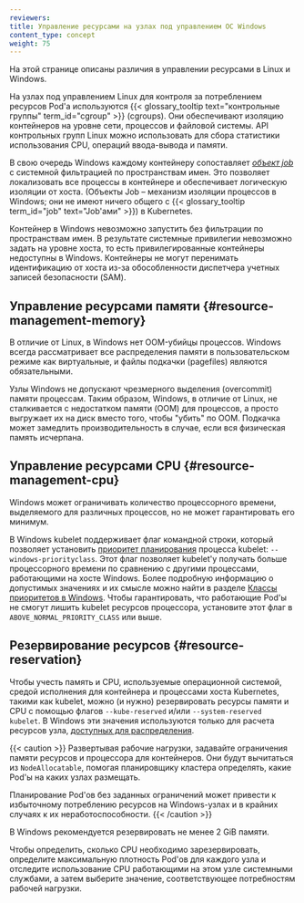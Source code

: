 ```yaml
---
reviewers:
title: Управление ресурсами на узлах под управлением ОС Windows
content_type: concept
weight: 75
---
```


<!-- overview -->

На этой странице описаны различия в управлении ресурсами в Linux и Windows.

<!-- body -->

На узлах под управлением Linux для контроля за потреблением ресурсов Pod'а используются {{< glossary_tooltip text="контрольные группы" term_id="cgroup" >}} (cgroups). Они обеспечивают изоляцию контейнеров на уровне сети, процессов и файловой системы. API контрольных групп Linux можно использовать для сбора статистики использования CPU, операций ввода-вывода и памяти.

В свою очередь Windows каждому контейнеру сопоставляет [_объект job_](https://docs.microsoft.com/windows/win32/procthread/job-objects) с системной фильтрацией по пространствам имен. Это позволяет локализовать все процессы в контейнере и обеспечивает логическую изоляции от хоста. (Объекты Job – механизм изоляции процессов в Windows; они не имеют ничего общего с {{< glossary_tooltip term_id="job" text="Job'ами" >}}) в Kubernetes.

Контейнер в Windows невозможно запустить без фильтрации по пространствам имен. В результате системные привилегии невозможно задать на уровне хоста, то есть привилегированные контейнеры недоступны в Windows.
Контейнеры не могут перенимать идентификацию от хоста из-за обособленности диспетчера учетных записей безопасности (SAM).

## Управление ресурсами памяти  {#resource-management-memory}

В отличие от Linux, в Windows нет OOM-убийцы процессов. Windows всегда рассматривает все распределения памяти в пользовательском режиме как виртуальные, и файлы подкачки (pagefiles) являются обязательными.

Узлы Windows не допускают чрезмерного выделения (overcommit) памяти процессам. Таким образом, Windows, в отличие от Linux, не сталкивается с недостатком памяти (OOM) для процессов, а просто выгружает их на диск вместо того, чтобы "убить" по OOM. Подкачка может замедлить производительность в случае, если вся физическая память исчерпана.

## Управление ресурсами CPU {#resource-management-cpu}

Windows может ограничивать количество процессорного времени, выделяемого для различных процессов, но не может гарантировать его минимум.

В Windows kubelet поддерживает флаг командной строки, который позволяет установить [приоритет планирования](https://docs.microsoft.com/windows/win32/procthread/scheduling-priorities) процесса kubelet: `--windows-priorityclass`. Этот флаг позволяет kubelet'у получать больше процессорного времени по сравнению с другими процессами, работающими на хосте Windows. Более подробную информацию о допустимых значениях и их смысле можно найти в разделе [Классы приоритетов в Windows](https://docs.microsoft.com/en-us/windows/win32/procthread/scheduling-priorities#priority-class). Чтобы гарантировать, что работающие Pod'ы не смогут лишить kubelet ресурсов процессора, установите этот флаг в `ABOVE_NORMAL_PRIORITY_CLASS` или выше.

## Резервирование ресурсов {#resource-reservation}

Чтобы учесть память и CPU, используемые операционной системой, средой исполнения для контейнера и процессами хоста Kubernetes, такими как kubelet, можно (и нужно) резервировать ресурсы памяти и CPU с помощью флагов `--kube-reserved` и/или `--system-reserved kubelet`. В Windows эти значения используются только для расчета ресурсов узла, [доступных для распределения](/docs/tasks/administer-cluster/reserve-compute-resources/#node-allocatable).

{{< caution >}}
Развертывая рабочие нагрузки, задавайте ограничения памяти ресурсов и процессора для контейнеров. Они будут вычитаться из `NodeAllocatable`, помогая планировщику кластера определять, какие Pod'ы на каких узлах размещать.

Планирование Pod'ов без заданных ограничений может привести к избыточному потреблению ресурсов на Windows-узлах и в крайних случаях к их неработоспособности.
{{< /caution >}}

В Windows рекомендуется резервировать не менее 2 GiB памяти.

Чтобы определить, сколько CPU необходимо зарезервировать, определите максимальную плотность Pod'ов для каждого узла и отследите использование CPU работающими на этом узле системными службами, а затем выберите значение, соответствующее потребностям рабочей нагрузки.
